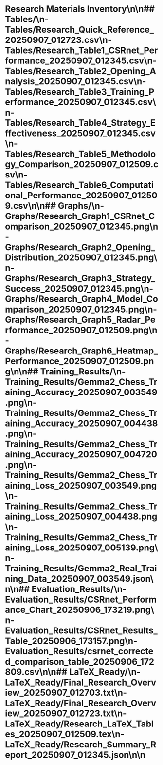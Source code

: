 # Research Materials Inventory\n\n## Tables/\n- Tables/Research_Quick_Reference_20250907_012723.csv\n- Tables/Research_Table1_CSRnet_Performance_20250907_012345.csv\n- Tables/Research_Table2_Opening_Analysis_20250907_012345.csv\n- Tables/Research_Table3_Training_Performance_20250907_012345.csv\n- Tables/Research_Table4_Strategy_Effectiveness_20250907_012345.csv\n- Tables/Research_Table5_Methodology_Comparison_20250907_012509.csv\n- Tables/Research_Table6_Computational_Performance_20250907_012509.csv\n\n## Graphs/\n- Graphs/Research_Graph1_CSRnet_Comparison_20250907_012345.png\n- Graphs/Research_Graph2_Opening_Distribution_20250907_012345.png\n- Graphs/Research_Graph3_Strategy_Success_20250907_012345.png\n- Graphs/Research_Graph4_Model_Comparison_20250907_012345.png\n- Graphs/Research_Graph5_Radar_Performance_20250907_012509.png\n- Graphs/Research_Graph6_Heatmap_Performance_20250907_012509.png\n\n## Training_Results/\n- Training_Results/Gemma2_Chess_Training_Accuracy_20250907_003549.png\n- Training_Results/Gemma2_Chess_Training_Accuracy_20250907_004438.png\n- Training_Results/Gemma2_Chess_Training_Accuracy_20250907_004720.png\n- Training_Results/Gemma2_Chess_Training_Loss_20250907_003549.png\n- Training_Results/Gemma2_Chess_Training_Loss_20250907_004438.png\n- Training_Results/Gemma2_Chess_Training_Loss_20250907_005139.png\n- Training_Results/Gemma2_Real_Training_Data_20250907_003549.json\n\n## Evaluation_Results/\n- Evaluation_Results/CSRnet_Performance_Chart_20250906_173219.png\n- Evaluation_Results/CSRnet_Results_Table_20250906_173157.png\n- Evaluation_Results/csrnet_corrected_comparison_table_20250906_172809.csv\n\n## LaTeX_Ready/\n- LaTeX_Ready/Final_Research_Overview_20250907_012703.txt\n- LaTeX_Ready/Final_Research_Overview_20250907_012723.txt\n- LaTeX_Ready/Research_LaTeX_Tables_20250907_012509.tex\n- LaTeX_Ready/Research_Summary_Report_20250907_012345.json\n\n